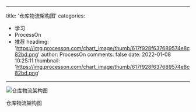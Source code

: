 
---
title: '仓库物流架构图'
categories: 
 - 学习
 - ProcessOn
 - 推荐
headimg: 'https://img.processon.com/chart_image/thumb/617f928f637689574e8c82bd.png'
author: ProcessOn
comments: false
date: 2022-01-08 10:25:11
thumbnail: 'https://img.processon.com/chart_image/thumb/617f928f637689574e8c82bd.png'
---

<div>   
<img class="thumb" alt="仓库物流架构图" src="https://img.processon.com/chart_image/thumb/617f928f637689574e8c82bd.png" referrerpolicy="no-referrer">
<p>仓库物流架构图</p>  
</div>
            